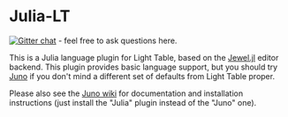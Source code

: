 # Julia-LT

[![Gitter chat](https://badges.gitter.im/one-more-minute/Julia-LT.png)](https://gitter.im/one-more-minute/Julia-LT) - feel free to ask questions here.

This is a Julia language plugin for Light Table, based on the [Jewel.jl](https://github.com/one-more-minute/Jewel.jl) editor backend. This plugin provides basic language support, but you should try [Juno](https://github.com/one-more-minute/Jupiter-LT) if you don't mind a different set of defaults from Light Table proper.

Please also see the [Juno wiki](https://github.com/one-more-minute/Jupiter-LT/wiki) for documentation and installation instructions (just install the "Julia" plugin instead of the "Juno" one).
